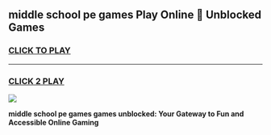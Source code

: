 
## middle school pe games Play Online 👋 Unblocked Games
<h3>
<a href="https://news.freeplayer.one?title=middle_school_pe_games&ref=17GH">CLICK TO PLAY</a></h3>
<hr>

<h3>
<a href="https://news.freeplayer.one?title=middle_school_pe_games&ref=17GH">CLICK 2 PLAY</a>
  
</h3>

<a href="https://news.freeplayer.one?title=middle_school_pe_games&ref=17GH/"><img src="https://clearcache.store/games.png"></a>


**middle school pe games games unblocked: Your Gateway to Fun and Accessible Online Gaming**
